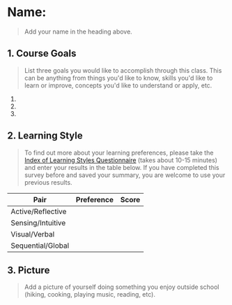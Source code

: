 # Name:

> Add your name in the heading above.

## 1. Course Goals

> List three goals you would like to accomplish through this class. This can be anything from things you'd like to know, skills you'd like to learn or improve, concepts you'd like to understand or apply, etc.

1.
2.
3.

## 2. Learning Style

> To find out more about your learning preferences, please take the [Index of Learning Styles Questionnaire](https://www.webtools.ncsu.edu/learningstyles/) (takes about 10-15 minutes) and enter your results in the table below. If you have completed this survey before and saved your summary, you are welcome to use your previous results.


Pair              | Preference | Score
------------------|------------|------
Active/Reflective |            |
Sensing/Intuitive |            |
Visual/Verbal     |            |
Sequential/Global |            |

## 3. Picture

> Add a picture of yourself doing something you enjoy outside school (hiking, cooking, playing music, reading, etc).
